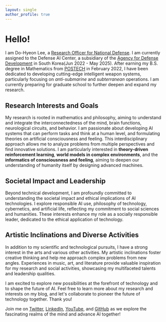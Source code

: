 ```yaml
---
layout: single
author_profile: true
---
```


# Hello!

I am Do-Hyeon Lee, a [Research Officer for National Defense](https://www.rond.or.kr/CmsHome/MainDefault.aspx). I am currently assigned to the Defense AI Center, a subsidiary of the [Agency for Defense Development](https://www.add.re.kr/eps) in South Korea(Jun 2022 - May 2025). After earning my B.S. degree in Mathematics from [POSTECH](https://www.postech.ac.kr/eng/) in February 2022, I have been dedicated to developing cutting-edge intelligent weapon systems, particularly focusing on _anti-submarine_ and _subterranean_ operations. I am currently preparing for graduate school to further deepen and expand my research.

## Research Interests and Goals

My research is rooted in mathematics and philosophy, aiming to understand and integrate the interconnectedness of the mind, brain functions, neurological circuits, and behavior. I am passionate about developing AI systems that can perform tasks and think at a human level, and formulating theories on artificial consciousness and feeling. This interdisciplinary approach allows me to analyze problems from multiple perspectives and find innovative solutions. I am particularly interested in **theory-driven reinforcement learning**, **world models in complex environments**, and the **informatics of consciousness and feeling**, aiming to deepen our understanding of humanity itself by designing advanced machines.

## Societal Impact and Leadership

Beyond technical development, I am profoundly committed to understanding the societal impact and ethical implications of AI technologies. I explore responsible AI use, philosophy of technology, cybernetics, and artificial life, reflecting my commitment to social sciences and humanities. These interests enhance my role as a socially responsible leader, dedicated to the ethical application of technology.

## Artistic Inclinations and Diverse Activities

In addition to my scientific and technological pursuits, I have a strong interest in the arts and various other activities. My artistic inclinations foster creative thinking and help me approach complex problems from new angles. Experiences in music, art, and literature provide valuable inspiration for my research and social activities, showcasing my multifaceted talents and leadership qualities.

I am excited to explore new possibilities at the forefront of technology and to shape the future of AI. Feel free to learn more about my research and interests on my blog, and let's collaborate to pioneer the future of technology together. Thank you!

Join me on [Twitter](https://twitter.com/Lead_The_World_), [LinkedIn](https://www.linkedin.com/in/dohyeon-lee-4793a6244), [YouTube](https://www.youtube.com/@leadh99), and [GitHub](https://github.com/Lee-DoHyeon) as we explore the fascinating realms of the mind and advance AI together!
